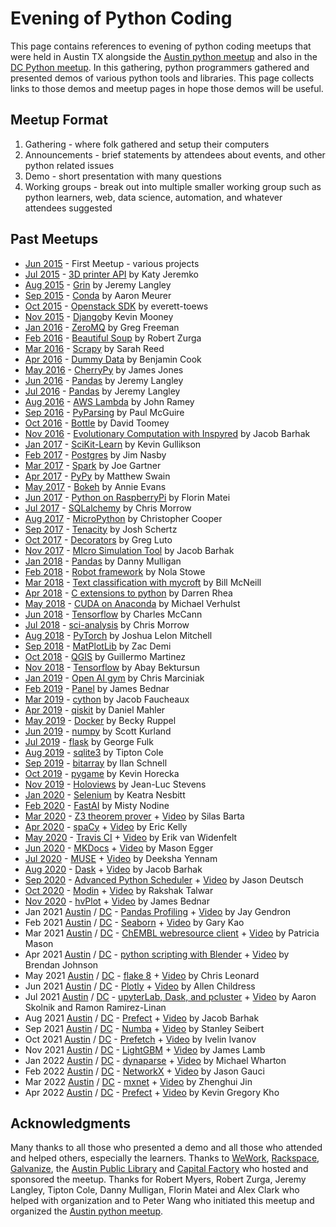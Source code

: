 Evening of Python Coding
========================

This page contains references to evening of python coding meetups that were held in Austin TX alongside the [Austin python meetup](https://www.meetup.com/austinpython/) and also in the [DC Python meetup](https://www.meetup.com/dcpython/).
In this gathering, python programmers gathered and presented demos of various python tools and libraries. This page collects links to those demos and meetup pages in hope those demos will be useful.



Meetup Format
-------------
1. Gathering - where folk gathered and setup their computers
2. Announcements - brief statements by attendees about events, and other python related issues
3. Demo - short presentation with many questions
4. Working groups - break out into multiple smaller working group such as python learners, web, data science, automation, and whatever attendees suggested


Past Meetups
------------
* [Jun 2015](http://www.meetup.com/austinpython/events/223048533/) - First Meetup - various projects
* [Jul 2015](http://www.meetup.com/austinpython/events/223685187/) - [3D printer API](https://bitbucket.org/pfinucan/opengb/src) by Katy Jeremko
* [Aug 2015](http://www.meetup.com/austinpython/events/224172734/) - [Grin](https://github.com/Back2Basics/grin) by Jeremy Langley
* [Sep 2015](http://www.meetup.com/austinpython/events/224759766/) - [Conda](https://github.com/conda/conda) by Aaron Meurer 
* [Oct 2015](http://www.meetup.com/austinpython/events/225591999/) - [Openstack SDK](https://gist.github.com/everett-toews/54919b33474aa6b13499) by everett-toews
* [Nov 2015](http://www.meetup.com/austinpython/events/225592203/) - [Django](https://github.com/kmooney/lets_go_django/blob/master/lets_go_django.md)by Kevin Mooney
* [Jan 2016](http://www.meetup.com/austinpython/events/227935258/) - [ZeroMQ](https://github.com/gregfreeman/zmq_rpi_demo) by Greg Freeman 
* [Feb 2016](http://www.meetup.com/austinpython/events/227935442/) - [Beautiful Soup](https://goo.gl/9ZAaC8) by Robert Zurga 
* [Mar 2016](http://www.meetup.com/austinpython/events/227935516/) - [Scrapy](http://doc.scrapy.org/en/latest/intro/overview.html) by Sarah Reed
* [Apr 2016](http://www.meetup.com/austinpython/events/227935571/) - [Dummy Data](https://github.com/blcook223/dummy_data) by Benjamin Cook
* [May 2016](http://www.meetup.com/austinpython/events/227935638/) - [CherryPy](https://github.com/jhjones998/cpydemo) by James Jones
* [Jun 2016](http://www.meetup.com/austinpython/events/227959255/) - [Pandas](https://drive.google.com/folderview?id=0B-JRqINnTyOwTU1UWDFXejJ2bDA&usp=sharing) by Jeremy Langley
* [Jul 2016](http://www.meetup.com/austinpython/events/231905322/) - [Pandas](https://drive.google.com/folderview?id=0B-JRqINnTyOwTU1UWDFXejJ2bDA&usp=sharing) by Jeremy Langley
* [Aug 2016](http://www.meetup.com/austinpython/events/231905395/) - [AWS Lambda](https://github.com/ramhiser/serverless-cloud-vision) by John Ramey
* [Sep 2016](http://www.meetup.com/austinpython/events/231905499/) - [PyParsing](http://www.ptmcg.com/files/EoPC_pyparsing.ipynb) by Paul McGuire 
* [Oct 2016](http://www.meetup.com/austinpython/events/231905557/) - [Bottle](https://github.com/dt1/meetup-py) by David Toomey
* [Nov 2016](http://www.meetup.com/austinpython/events/231905602/) - [Evolutionary Computation with Inspyred](https://github.com/Jacob-Barhak/FairTournament) by Jacob Barhak
* [Jan 2017](https://www.meetup.com/austinpython/events/236414541/) - [SciKit-Learn](https://github.com/kgullikson88/apug_sklearn_tutorial) by Kevin Gullikson
* [Feb 2017](https://www.meetup.com/austinpython/events/236414603/) - [Postgres](https://github.com/decibel/presentations/blob/master/2017-02-15_AustinPython_python-postgres.ipynb) by Jim Nasby
* [Mar 2017](https://www.meetup.com/austinpython/events/236414625/) - [Spark](https://github.com/drJAGartner/Spark_Demo) by Joe Gartner
* [Apr 2017](https://www.meetup.com/austinpython/events/236414639/) - [PyPy](https://github.com/mswain/pypy-presentation) by Matthew Swain
* [May 2017](https://www.meetup.com/austinpython/events/236414734/) - [Bokeh](https://github.com/GalvanizeOpenSource/python-resources) by Annie Evans
* [Jun 2017](https://www.meetup.com/austinpython/events/236414746/) - [Python on RaspberryPi](https://github.com/florinmatei/an-evening-of-python-coding) by Florin Matei
* [Jul 2017](https://www.meetup.com/austinpython/events/241128728/) - [SQLalchemy](https://github.com/cmmorrow/sqlalchemy_demo) by Chris Morrow
* [Aug 2017](https://www.meetup.com/austinpython/events/241128959/) - [MicroPython](https://github.com/ccooper21/esp8266_micropython_experiments/tree/master/wifi_signal_monitor) by Christopher Cooper
* [Sep 2017](https://www.meetup.com/austinpython/events/241129029/) - [Tenacity](https://github.com/camisatx/2017-Evening-of-Python-Coding) by Josh Schertz
* [Oct 2017](https://www.meetup.com/austinpython/events/241129078/) - [Decorators](https://github.com/lutostag/talks) by Greg Luto
* [Nov 2017](https://www.meetup.com/austinpython/events/241129362/) - [MIcro Simulation Tool](https://github.com/Jacob-Barhak/MIST) by Jacob Barhak
* [Jan 2018](https://www.meetup.com/austinpython/events/246345712/) - [Pandas](https://github.com/dannymulligan/public/tree/master/Austin_Python_Meetup) by Danny Mulligan
* [Feb 2018](https://www.meetup.com/austinpython/events/246345719/) - [Robot framework](https://github.com/rubygeek/robot-demo) by Nola Stowe
* [Mar 2018](https://www.meetup.com/austinpython/events/246345786/) - [Text classification with mycroft](https://github.com/wpm/mycroft) by Bill McNeill
* [Apr 2018](https://www.meetup.com/austinpython/events/246345820/) - [C extensions to python](https://github.com/darrenrhea/galvanize) by Darren Rhea
* [May 2018](https://www.meetup.com/austinpython/events/246345847/) - [CUDA on Anaconda](https://github.com/terminal-labs/anaconda-basics-and-cuda) by Michael Verhulst
* [Jun 2018](https://www.meetup.com/austinpython/events/246345872/) - [Tensorflow](https://www.tensorflow.org/) by Charles McCann
* [Jul 2018](https://www.meetup.com/austinpython/events/251802705/) - [sci-analysis](http://sci-analysis.readthedocs.io/en/latest/) by Chris Morrow
* [Aug 2018](https://www.meetup.com/austinpython/events/251802735/) - [PyTorch](https://github.com/joshualmitchell/PyTorch-Intro-EOPC) by Joshua Lelon Mitchell
* [Sep 2018](https://www.meetup.com/austinpython/events/251802762/) - [MatPlotLib](https://github.com/zacdemi/matplotlib-demo) by Zac Demi
* [Oct 2018](https://www.meetup.com/austinpython/events/251802859/) - [QGIS](https://github.com/gmartgit/Evening_of_Python_and_QGIS) by Guillermo Martinez
* [Nov 2018](https://www.meetup.com/austinpython/events/251802926/) - [Tensorflow](https://github.com/abaybektursun/tf_tutorial) by Abay Bektursun
* [Jan 2019](https://www.meetup.com/austinpython/events/256997572/) - [Open AI gym](https://github.com/marcinic/gym_demo) by Chris Marciniak
* [Feb 2019](https://www.meetup.com/austinpython/events/256997583/) - [Panel](https://anaconda.org/jbednar/datashaderclifford) by James Bednar
* [Mar 2019](https://www.meetup.com/austinpython/events/256997603/) - [cython](https://github.com/JFeaux/cython_demo) by Jacob Faucheaux
* [Apr 2019](https://www.meetup.com/austinpython/events/256997646/) - [qiskit](https://github.com/mhlr/qiskit-meetup) by Daniel Mahler
* [May 2019](https://www.meetup.com/austinpython/events/258095600/) - [Docker](https://github.com/reba84/docker_workshop) by Becky Ruppel
* [Jun 2019](https://www.meetup.com/austinpython/events/256997714/) - [numpy](https://github.com/ScottNicholsonKurland/ScottNicholsonKurland.github.io/blob/master/NumpyForDataScience.ipynb) by Scott Kurland
* [Jul 2019](https://www.meetup.com/austinpython/events/260654191/) - [flask](https://github.com/fulkgl/Flask_edu_1) by George Fulk
* [Aug 2019](https://www.meetup.com/austinpython/events/260654237/) - [sqlite3](https://github.com/tipton/Sqlite_Python) by Tipton Cole
* [Sep 2019](https://www.meetup.com/austinpython/events/260654481/) - [bitarray](http://www.schnell-analytics.com/sieve.html) by Ilan Schnell
* [Oct 2019](https://www.meetup.com/austinpython/events/260654556/) - [pygame](https://github.com/kevroy314/pygame-demo/blob/master/pygame-demo.py) by Kevin Horecka
* [Nov 2019](https://www.meetup.com/austinpython/events/260654596/) - [Holoviews](https://anaconda.org/jlstevens/holoviews-concepts) by Jean-Luc Stevens
* [Jan 2020](https://www.meetup.com/austinpython/events/266446335/) - [Selenium](https://github.com/K-Nesbitt/selenium_tutorial) by Keatra Nesbitt
* [Feb 2020](https://www.meetup.com/austinpython/events/266446370/) - [FastAI](https://github.com/fastai/fastai) by Misty Nodine
* [Mar 2020](https://www.meetup.com/austinpython/events/266446399/) - [Z3 theorem prover](https://bitbucket.org/SilasX/satsolvers) + [Video](https://youtu.be/748bG0JMDrk) by Silas Barta 
* [Apr 2020](https://www.meetup.com/austinpython/events/266446426/) - [spaCy](https://github.com/ericdatakelly/spacy-intro) + [Video](https://youtu.be/ZyX0mBpiFoE) by Eric Kelly 
* [May 2020](https://www.meetup.com/austinpython/events/266446518/) - [Travis CI](https://github.com/erikvw/sarscov2x) + [Video](https://youtu.be/aNmbvlfCvsk) by Erik van Widenfelt
* [Jun 2020](https://www.meetup.com/austinpython/events/266446632/) - [MKDocs](https://github.com/Zelgius/mkdocs-demo) + [Video](https://youtu.be/dBd59NZ0MM8) by Mason Egger
* [Jul 2020](https://www.meetup.com/austinpython/events/phlttrybckbcc/) - [MUSE](https://github.com/deekshayennam/MUSE-Demo) + [Video](https://youtu.be/z7B013XOYdo) by Deeksha Yennam
* [Aug 2020](https://www.meetup.com/austinpython/events/phlttrybclbxb/) - [Dask](https://github.com/Jacob-Barhak/DaskDemo) + [Video](https://youtu.be/4kgvRcz25XE) by Jacob Barhak
* [Sep 2020](https://www.meetup.com/austinpython/events/phlttrybcmbtb/) - [Advanced Python Scheduler](https://github.com/jasondeutsch/apscheduler-short-demo) + [Video](https://youtu.be/iVK0UrXdL_U) by Jason Deutsch
* [Oct 2020](https://www.meetup.com/austinpython/events/phlttrybcnbbc/) - [Modin](https://github.com/RakshakTalwar/ModinTutorial) + [Video](https://youtu.be/d15S-YE1sjo) by Rakshak Talwar
* [Nov 2020](https://www.meetup.com/austinpython/events/phlttrybcpbwb/) - [hvPlot](https://hvplot.holoviz.org/user_guide/Introduction.html) + [Video](https://youtu.be/Ran24y7zj-4) by James Bednar
* Jan 2021 [Austin](https://www.meetup.com/austinpython/events/nbkjcsycccbzb/) / [DC](https://www.meetup.com/dcpython/events/lckjcsycccbzb/) - [Pandas Profiling](https://github.com/jgendron/pandas-profiling-demo) + [Video](https://youtu.be/tW78gWCjGk8) by Jay Gendron
* Feb 2021 [Austin](https://www.meetup.com/austinpython/events/nbkjcsyccdbvb/) / [DC](https://www.meetup.com/dcpython/events/lckjcsyccdbvb/) - [Seaborn](https://github.com/ChungHsuanKao/Seaborn-demonstration) + [Video](https://youtu.be/x2sp2Zao1GA) by Gary Kao
* Mar 2021 [Austin](https://www.meetup.com/austinpython/events/nbkjcsyccfbvb/) / [DC](https://www.meetup.com/dcpython/events/lckjcsyccfbvb/) - [ChEMBL webresource client](https://github.com/masonpatricia/Austin-Python-Meetup-ChEMBL-Database) + [Video](https://youtu.be/6OGzJC1Ejug) by Patricia Mason
* Apr 2021 [Austin](https://www.meetup.com/austinpython/events/nbkjcsyccgbbc/) / [DC](https://www.meetup.com/dcpython/events/lckjcsyccgbbc/) - [python scripting with Blender](https://github.com/bjg00/BlenderPresentationApril21) + [Video](https://youtu.be/c76BtT-YF2s) by Brendan Johnson
* May 2021 [Austin](https://www.meetup.com/austinpython/events/nbkjcsycchbxb/) / [DC](https://www.meetup.com/dcpython/events/lckjcsycchbxb/) - [flake 8](https://github.com/cleonard/flake8_demo) + [Video](https://youtu.be/GD7S2I3aN6A) by Chris Leonard
* Jun 2021 [Austin](https://www.meetup.com/austinpython/events/275056418/) / [DC](https://www.meetup.com/dcpython/events/lckjcsyccjbtb/) - [Plotly](https://github.com/AllenChildress/Python_Plotly_Demo) + [Video](https://youtu.be/coeYT58MSB8) by Allen Childress
* Jul 2021 [Austin](https://www.meetup.com/austinpython/events/279553181/) / [DC](https://www.meetup.com/dcpython/events/279553230/) - [upyterLab, Dask, and pcluster](https://github.com/MDReferee/dask-gateway-example) + [Video](https://youtu.be/KOsencZ9vf0) by Aaron Skolnik and Ramon Ramirez-Linan 
* Aug 2021 [Austin](https://www.meetup.com/austinpython/events/280125340/) / [DC](https://www.meetup.com/dcpython/events/280125348/) - [Prefect](https://github.com/Jacob-Barhak/PrefectDemo) + [Video](https://youtu.be/vCqcr3FKf_I) by Jacob Barhak 
* Sep 2021 [Austin](https://www.meetup.com/austinpython/events/280125393/) / [DC](https://www.meetup.com/dcpython/events/280125394/) - [Numba](https://github.com/numba/numba-examples/blob/master/notebooks/basics.ipynb) + [Video](https://youtu.be/dl8JnpO7vBY) by Stanley Seibert
* Oct 2021 [Austin](https://www.meetup.com/austinpython/events/280412977/) / [DC](https://www.meetup.com/dcpython/events/280413140/) - [Prefetch](https://github.com/ambianic/peerfetch/blob/main/examples/helloworld/README.md) + [Video](https://youtu.be/LFKYtL1_RjQ) by Ivelin Ivanov
* Nov 2021 [Austin](https://www.meetup.com/austinpython/events/280413061/) / [DC](https://www.meetup.com/dcpython/events/280413215/) - [LightGBM](https://github.com/jameslamb/lightgbm-dask-testing/blob/main/notebooks/demo.ipynb) + [Video](https://youtu.be/Yh-jK497VZU) by James Lamb
* Jan 2022 [Austin](https://www.meetup.com/austinpython/events/282540716/) / [DC](https://www.meetup.com/dcpython/events/282540738/) - [dynaparse](https://github.com/mwharton3/dynaparse-eopc) + [Video](https://youtu.be/Rd6n-N4IWEk) by Michael Wharton
* Feb 2022 [Austin](https://www.meetup.com/austinpython/events/283564404/) / [DC](https://www.meetup.com/dcpython/events/283564412/) - [NetworkX](https://github.com/MisterTea/networkx-showcase) + [Video](https://youtu.be/xzm1OWS_nmE) by Jason Gauci 
* Mar 2022 [Austin](https://www.meetup.com/austinpython/events/283670575/) / [DC](https://www.meetup.com/dcpython/events/283670805/) - [mxnet](https://github.com/barry-jin/mxnet-eopc) + [Video](https://youtu.be/w4scQVxknEw) by Zhenghui Jin
* Apr 2022 [Austin](https://www.meetup.com/austinpython/events/282692057/) / [DC](https://www.meetup.com/dcpython/events/282692071/) - [Prefect](https://github.com/kvnkho/demos/tree/main/meetups/austin-dc-meetup) + [Video](https://youtu.be/KhQRGT0s1tM) by Kevin Gregory Kho


 



Acknowledgments
---------------
Many thanks to all those who presented a demo and all those who attended and helped others, especially the learners.
Thanks to [WeWork](https://www.wework.com), [Rackspace](https://www.rackspace.com/), [Galvanize](https://www.galvanize.com/), the [Austin Public Library](http://library.austintexas.gov/) and [Capital Factory](https://www.capitalfactory.com/) who hosted and sponsored the meetup. 
Thanks for Robert Myers, Robert Zurga, Jeremy Langley, Tipton Cole, Danny Mulligan, Florin Matei and Alex Clark who helped with organization and to Peter Wang who initiated this meetup and organized the [Austin python meetup](https://www.meetup.com/austinpython/).
